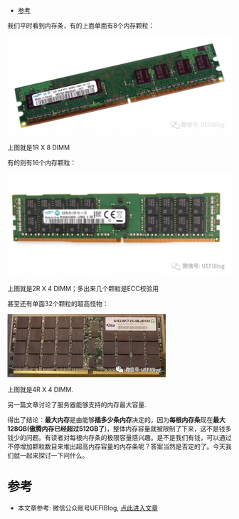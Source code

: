 
<!-- @import "[TOC]" {cmd="toc" depthFrom=1 depthTo=6 orderedList=false} -->

<!-- code_chunk_output -->

* [参考](#参考)

<!-- /code_chunk_output -->

我们平时看到内存条，有的上面单面有8个内存颗粒：

![](./images/2019-04-18-21-41-17.png)

上图就是1R X 8 DIMM

有的则有16个内存颗粒：

![](./images/2019-04-18-21-43-01.png)

上图就是2R X 4 DIMM；多出来几个颗粒是ECC校验用

甚至还有单面32个颗粒的超高怪物：

![](./images/2019-04-18-21-43-39.png)

上图就是4R X 4 DIMM.

另一篇文章讨论了服务器能够支持的内存最大容量. 

得出了结论：**最大内存**是由能够**插多少条内存**决定的，因为**每根内存条**现在**最大128GB(傲腾内存已经超过512GB了**)，整体内存容量就被限制了下来，这不是钱多钱少的问题。有读者对每根内存条的极限容量感兴趣。是不是我们有钱，可以通过不停增加颗粒数目来堆出超高内存容量的内存条呢？答案当然是否定的了。今天我们就一起来探讨一下问什么。

# 参考

- 本文章参考: 微信公众账号UEFIBlog, [点此进入文章](https://mp.weixin.qq.com/s?__biz=MzI2NDYwMDAxOQ==&mid=2247484244&idx=1&sn=71930d3c6e90b0da0ecd8f77f9e339ee&chksm=eaab63e8dddceafe99acb4c78eeb9988a1898a208fbd92e12c0148cb9bfbb68ffa2558b2cbdc&mpshare=1&scene=1&srcid=#rd)